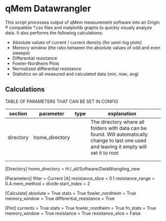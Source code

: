 # qMem Datawrangler
This script processes output of qMem measurement software into an Origin &reg; compatible *.csv files and matplotlib graphs to quickly visualy analyze data.
It also performs the following calculations:
- Absolute values of current / current density (for semi-log plots)
- Memory window (the ratio between the absolute values of odd and even sweeps)
- Differential resistance
- Fowler-Nordheim Plots
- Normalized differential resistance
- Statistics on all measured and calculated data (min, max, avg)    

## Calculations
TABLE OF PARAMETERS THAT CAN BE SET IN CONFIG

|  section  | parameter   | type  | explanation  |   |
|---        |---|---|---|---|
| directory |   home_directory |  |  The directory where all folders with data can be found. Will automatically change to last one used and leaving it empty will set it to root  |   |
|   |   |   |   |   |
|   |   |   |   |   |

[Directory]
home_directory = H:/_all/Software/DataWrangling_new

[Parameters]
filter = Current [A]
resistance_slice = 0.1
resistance_range = 0.4
mem_method = divide
start_index = 2

[Calculate]
absolute = True
stats = True
fowler_nordheim = True
memory_window = True
differential_resistance = True

[Plot]
currents = True
stats = True
fowler_nordheim = True
fn_stats = True
memory_window = True
resistance = True
resistance_slice = False

